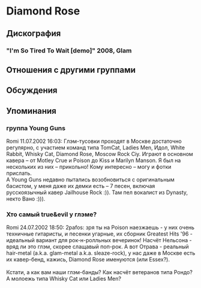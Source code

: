 # Diamond Rose



## Дискография

### "I'm So Tired To Wait [demo]" 2008, Glam




## Отношения с другими группами


## Обсуждения


## Упоминания

### группа Young Guns

Romi 11.07.2002 16:03:
Глэм-тусовки проходят в Москве достаточно регулярно, с участием команд типа TomCat, Ladies Men, Идол, White Rabbit, Whisky Cat, Diamond Rose, Moscow Rock Ciy. Играют в основном кавера – от Motley Crue и Poison до Kiss и Marilyn Manson. Я был на нескольких из них – прикольно! Кому интересно – могу и фотки прислать.<BR>А Young Guns недавно пытались возобновиться с оригинальным басистом, у меня даже их демки есть – 7 песен, включая русскоязычный кавер Jailhouse Rock :)). Там пел вокалист из Dynasty, некто Вано :))).<BR>

### Хто самый true&evil у глэме?

Romi 24.07.2002 18:50:
2pafos: зря ты на Poison наезжаешь - у них очень техничные гитаристы, и песенки угарные, их сборник Greatest Hits '96 - идеальный вариант для рок-н-ролльных вечеринок! Насчёт Нельсона - вряд ли это глэм, скорее слащавый поп-рок. А вот Отрава - реальный hair-metal (a.k.a. glam-metal a.k.a. sleaze-rock), у нас даже в Москве есть их кавер-бенд, кажись, Diamond Rose именуются (или Essex?).<BR><BR>Кстати, а как вам наши глэм-банды? Как насчёт ветеранов типа Рондо? А молоежь типа Whisky Cat или Ladies Men?

